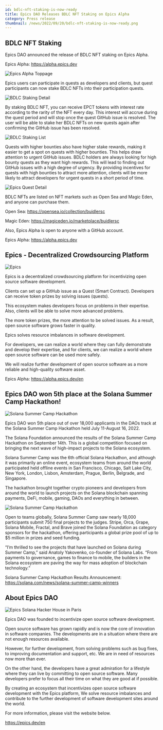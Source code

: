 ```yaml
---
id: bdlc-nft-staking-is-now-ready
title: Epics DAO Releases BDLC NFT Staking on Epics Alpha
category: Press release
thumbnail: /news/2022/09/20/bdlc-nft-staking-is-now-ready.png
---
```


## BDLC NFT Staking

Epics DAO announced the release of BDLC NFT staking on Epics Alpha.

Epics Alpha: https://alpha.epics.dev

![Epics Alpha Toppage](/news/2022/09/20/epics-toppage.png)

Epics users can participate in quests as developers and clients, but quest
participants can now stake BDLC NFTs into their participation quests.

![BDLC Staking Detail](/news/2022/09/20/bdlc-staking-detail.png)

By staking BDLC NFT, you can receive EPCT tokens with interest rate according to
the rarity of the NFT every day. This interest will accrue during the quest
period and will stop once the quest GitHub issue is resolved. The user will be
able to stake her BDLC NFTs on new quests again after confirming the GitHub
issue has been resolved.

![BDLC Staking List](/news/2022/09/20/bdlc-staking-list.png)

Quests with higher bounties also have higher stake rewards, making it easier to
get a spot on quests with higher bounties. This helps draw attention to urgent
GitHub issues. BDLC holders are always looking for high bounty quests as they
want high rewards. This will lead to finding out GitHub issues with a high
degree of urgency. By providing incentives for quests with high bounties to
attract more attention, clients will be more likely to attract developers for
urgent quests in a short period of time.

![Epics Quest Detail](/news/2022/09/20/quest-detail.png)

BDLC NFTs are listed on NFT markets such as Open Sea and Magic Eden, and anyone
can purchase them.

Open Sea: https://opensea.io/collection/buidlersc

Magic Eden: https://magiceden.io/marketplace/buidlersc

Also, Epics Alpha is open to anyone with a GitHub account.

Epics Alpha: https://alpha.epics.dev

## Epics - Decentralized Crowdsourcing Platform

![Epics](/news/2022/07/19/EpicsBusinessModelEN.png)

Epics is a decentralized crowdsourcing platform for incentivizing open source
software development.

Clients can set up a GitHub issue as a Quest (Smart Contract). Developers can
receive token prizes by solving issues (quests).

This ecosystem makes developers focus on problems in their expertise. Also,
clients will be able to solve more advanced problems.

The more token prizes, the more attention to be solved issues. As a result, open
source software grows faster in quality.

Epics solves resource imbalances in software development.

For developers, we can realize a world where they can fully demonstrate and
develop their expertise, and for clients, we can realize a world where open
source software can be used more safely.

We will realize further development of open source software as a more reliable
and high-quality software asset.

Epics Alpha: https://alpha.epics.dev/en

## Epics DAO won 5th place at the Solana Summer Camp Hackathon!

![Solana Summer Camp Hackathon](/news/2022/09/15/solana-summer-camp-hackathon.jpg)

Epics DAO won 5th place out of over 18,000 applicants in the DAOs track at the
Solana Summer Camp Hackathon held July 11-August 16, 2022.

The Solana Foundation announced the results of the Solana Summer Camp Hackathon
on September 14th. This is a global competition focused on bringing the next
wave of high-impact projects to the Solana ecosystem.

Solana Summer Camp was the 6th official Solana Hackathon, and although it was
primarily an online event, ecosystem teams from around the world participated
held offline events in San Francisco, Chicago, Salt Lake City, New York, London,
Lisbon, Amsterdam, Prague, Berlin, Belgrade, and Singapore.

The hackathon brought together crypto pioneers and developers from around the
world to launch projects on the Solana blockchain spanning payments, DeFi,
mobile, gaming, DAOs and everything in between.

![Solana Summer Camp Hackathon](/news/2022/09/15/solana-summer-camp-image.png)

Open to teams globally, Solana Summer Camp saw nearly 18,000 participants submit
750 final projects to the judges. Stripe, Orca, Grape, Solana Mobile, Fractal,
and Brave joined the Solana Foundation as category sponsors for the hackathon,
offering participants a global prize pool of up to $5 million in prizes and seed
funding.

“I’m thrilled to see the projects that have launched on Solana during Summer
Camp,” said Anatoly Yakovenko, co-founder of Solana Labs. “From payments to
governance, games to finance to mobile, the builders in the Solana ecosystem are
paving the way for mass adoption of blockchain technology.”

Solana Summer Camp Hackathon Results Announcement:
https://solana.com/news/solana-summer-camp-winners

## About Epics DAO

![Epics Solana Hacker House in Paris](/news/2022/07/19/KawasakiSpeechStage.jpg)

Epics DAO was founded to incentivize open source software development.

Open source software has grown rapidly and is now the core of innovation in
software companies. The developments are in a situation where there are not
enough resources available.

However, for further development, from solving problems such as bug fixes, to
improving documentation and support, etc. We are in need of resources now more
than ever.

On the other hand, the developers have a great admiration for a lifestyle where
they can live by committing to open source software. Many developers prefer to
focus all their time on what they are good at if possible.

By creating an ecosystem that incentivizes open source software development with
the Epics platform, We solve resource imbalances and contribute to the further
development of software development sites around the world.

For more information, please visit the website below.

https://epics.dev/en
